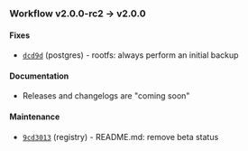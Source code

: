 ### Workflow v2.0.0-rc2 -> v2.0.0

#### Fixes

- [`dcd9d`](https://web.teamhephy.com) (postgres) - rootfs: always perform an initial backup


#### Documentation

- Releases and changelogs are "coming soon"


#### Maintenance

- [`9cd3013`](https://github.com/deis/registry/commit/9cd3013ba05160ffda907217febcb3e351a5e57f) (registry) - README.md: remove beta status
